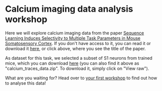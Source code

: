 # Calcium imaging data analysis workshop

Here we will explore calcium imaging data from the paper [Sequence Learning Induces Selectivity to Multiple Task Parameters in Mouse Somatosensory Cortex](https://www.sciencedirect.com/science/article/pii/S096098222031602X?via%3Dihub). If you don't have access to it, you can read it or download it [here](Sequence_learning_induces_selectivity_to_multiple_task_parameters_in_mouse_somatosensory_cortex.pdf), or click above, where you see the title of the paper. 

As dataset for this task, we selected a subset of S1 neurons from trained mice, which you can download [here](https://github.com/shepai/BIORTC_Nigeria/raw/refs/heads/main/Workshops/Calcium/calcium_traces_data.zip) (you can also find it above as "calcium_traces_data.zip". To download it, simply click on "View raw"). 

What are you waiting for? Head over to [your first workshop](calcium_workshop.ipynb) to find out how to analyse this data!
